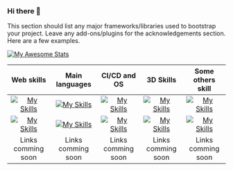 ### Hi there 👋

This section should list any major frameworks/libraries used to bootstrap your project. Leave any add-ons/plugins for the acknowledgements section. Here are a few examples.

<!--
**Etoiles-ing/Etoiles-ing** is a ✨ _special_ ✨ repository because its `README.md` (this file) appears on your GitHub profile.

Here are some ideas to get you started:

- 🔭 I’m currently working on ...
- 🌱 I’m currently learning ...
- 👯 I’m looking to collaborate on ...
- 🤔 I’m looking for help with ...
- 💬 Ask me about ...
- 📫 How to reach me: ...
- 😄 Pronouns: ...
- ⚡ Fun fact: ...
-->
[![My Awesome Stats](https://awesome-github-stats.azurewebsites.net/user-stats/Etoiles-ing?cardType=level&theme=radical&preferLogin=false)](https://git.io/awesome-stats-card)  

| Web skills | Main languages | CI/CD and OS | 3D Skills | Some others skill |
|:-----------:|:-----------:|:-----------:|:-----------:|:-----------:|
| [![My Skills](https://skillicons.dev/icons?i=html,css,js)](https://skillicons.dev) | [![My Skills](https://skillicons.dev/icons?i=cpp,c)](https://skillicons.dev) | [![My Skills](https://skillicons.dev/icons?i=git,docker)](https://skillicons.dev) | [![My Skills](https://skillicons.dev/icons?i=unity,unreal)](https://skillicons.dev) | [![My Skills](https://skillicons.dev/icons?i=ps,ai)](https://skillicons.dev) |
| [![My Skills](https://skillicons.dev/icons?i=react,laravel,tailwind)](https://skillicons.dev) | [![My Skills](https://skillicons.dev/icons?i=rust,python)](https://skillicons.dev) | [![My Skills](https://skillicons.dev/icons?i=linux,gitlab,raspberrypi)](https://skillicons.dev) | [![My Skills](https://skillicons.dev/icons?i=blender)](https://skillicons.dev) | [![My Skills](https://skillicons.dev/icons?i=pr,ae)](https://skillicons.dev) |
| Links comming soon | Links comming soon | Links comming soon | Links comming soon | Links comming soon |


[contributors-shield]: https://img.shields.io/github/contributors/othneildrew/Best-README-Template.svg?style=for-the-badge
[contributors-url]: https://github.com/othneildrew/Best-README-Template/graphs/contributors
[forks-shield]: https://img.shields.io/github/forks/othneildrew/Best-README-Template.svg?style=for-the-badge
[forks-url]: https://github.com/othneildrew/Best-README-Template/network/members
[stars-shield]: https://img.shields.io/github/stars/othneildrew/Best-README-Template.svg?style=for-the-badge
[stars-url]: https://github.com/othneildrew/Best-README-Template/stargazers
[issues-shield]: https://img.shields.io/github/issues/othneildrew/Best-README-Template.svg?style=for-the-badge
[issues-url]: https://github.com/othneildrew/Best-README-Template/issues
[license-shield]: https://img.shields.io/github/license/othneildrew/Best-README-Template.svg?style=for-the-badge
[license-url]: https://github.com/othneildrew/Best-README-Template/blob/master/LICENSE.txt
[linkedin-shield]: https://img.shields.io/badge/-LinkedIn-black.svg?style=for-the-badge&logo=linkedin&colorB=555
[linkedin-url]: https://linkedin.com/in/othneildrew
[product-screenshot]: images/screenshot.png
[React.js]: https://img.shields.io/badge/React-20232A?style=for-the-badge&logo=react&logoColor=61DAFB
[React-url]: https://reactjs.org/
[Vue.js]: https://img.shields.io/badge/Vue.js-35495E?style=for-the-badge&logo=vuedotjs&logoColor=4FC08D
[Vue-url]: https://vuejs.org/
[Angular.io]: https://img.shields.io/badge/Angular-DD0031?style=for-the-badge&logo=angular&logoColor=white
[Angular-url]: https://angular.io/
[Laravel.com]: https://img.shields.io/badge/Laravel-FF2D20?style=for-the-badge&logo=laravel&logoColor=white
[Laravel-url]: https://laravel.com
